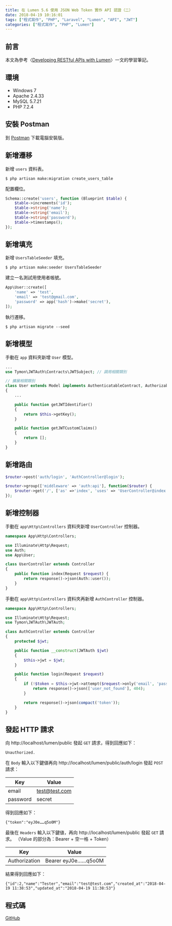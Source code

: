 ```yaml
---
title: 在 Lumen 5.6 使用 JSON Web Token 實作 API 認證（二）
date: 2018-04-19 10:16:01
tags: ["程式寫作", "PHP", "Laravel", "Lumen", "API", "JWT"]
categories: ["程式寫作", "PHP", "Lumen"]
---
```


## 前言
本文為參考〈[Developing RESTful APIs with Lumen](https://auth0.com/blog/developing-restful-apis-with-lumen/)〉一文的學習筆記。

## 環境
- Windows 7
- Apache 2.4.33
- MySQL 5.7.21
- PHP 7.2.4

## 安裝 Postman
到 [Postman](https://www.getpostman.com/) 下載電腦安裝版。

## 新增遷移
新增 `users` 資料表。
```
$ php artisan make:migration create_users_table
```
配置欄位。
```PHP
Schema::create('users', function (Blueprint $table) {
    $table->increments('id');
    $table->string('name');
    $table->string('email');
    $table->string('password');
    $table->timestamps();
});
```

## 新增填充
新增 `UsersTableSeeder` 填充。
```
$ php artisan make:seeder UsersTableSeeder
```
建立一名測試用使用者帳號。
```PHP
App\User::create([
    'name' => 'test',
    'email' => 'test@gmail.com',
    'password' => app('hash')->make('secret'),
]);
```
執行遷移。
```
$ php artisan migrate --seed
```

## 新增模型
手動在 `app` 資料夾新增 `User` 模型。
```PHP
...
use Tymon\JWTAuth\Contracts\JWTSubject; // 調用相關類別

// 擴展相關類別
class User extends Model implements AuthenticatableContract, AuthorizableContract, JWTSubject
{
    ...

    public function getJWTIdentifier()
    {
        return $this->getKey();
    }

    public function getJWTCustomClaims()
    {
        return [];
    }
}
```

## 新增路由
```PHP
$router->post('auth/login', 'AuthController@login');

$router->group(['middleware' => 'auth:api'], function($router) {
    $router->get('/', ['as' =>'index', 'uses' => 'UserController@index']);
});
```

## 新增控制器
手動在 `app\Http\Controllers` 資料夾新增 `UserController` 控制器。
```PHP
namespace App\Http\Controllers;

use Illuminate\Http\Request;
use Auth;
use App\User;

class UserController extends Controller
{
    public function index(Request $request) {
        return response()->json(Auth::user());
    }
}
```
手動在 `app\Http\Controllers` 資料夾再新增 `AuthController` 控制器。
```PHP
namespace App\Http\Controllers;

use Illuminate\Http\Request;
use Tymon\JWTAuth\JWTAuth;

class AuthController extends Controller
{
    protected $jwt;

    public function __construct(JWTAuth $jwt)
    {
        $this->jwt = $jwt;
    }

    public function login(Request $request)
    {
        if (!$token = $this->jwt->attempt($request->only('email', 'password'))) {
            return response()->json(['user_not_found'], 404);
        }

        return response()->json(compact('token'));
    }
}
```

## 發起 HTTP 請求
向 http://localhost/lumen/public 發起 `GET` 請求，得到回應如下：
```
Unauthorized.
```
在 `Body` 輸入以下鍵値再向 http://localhost/lumen/public/auth/login 發起 `POST` 請求：

Key	| Value
--- | ---
email | test@test.com
password | secret

得到回應如下：
```
{"token":"eyJ0e……q5o0M"}
```
最後在 `Headers` 輸入以下鍵値，再向 http://localhost/lumen/public 發起 `GET` 請求。
（Value 的部分為：Bearer + 空一格 + Token）

Key	| Value
--- | ---
Authorization | Bearer eyJ0e……q5o0M

結果得到回應如下：
```
{"id":2,"name":"Tester","email":"test@test.com","created_at":"2018-04-19 11:38:53","updated_at":"2018-04-19 11:38:53"}
```

## 程式碼
[GitHub](https://github.com/memochou1993/lumen-jwt)